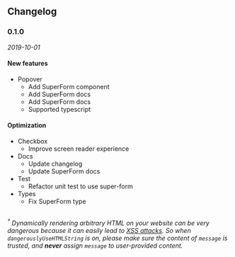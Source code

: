## Changelog

### 0.1.0

*2019-10-01*

#### New features

- Popover
  - Add SuperForm component
  - Add SuperForm docs
  - Add SuperForm docs
  - Supported typescript

#### Optimization

- Checkbox
  - Improve screen reader experience
- Docs
  - Update changelog
  - Update SuperForm docs
- Test
  - Refactor unit test to use super-form
- Types
  - Fix SuperForm type

##
<i><sup>*</sup> Dynamically rendering arbitrary HTML on your website can be very dangerous because it can easily lead to [XSS attacks](https://en.wikipedia.org/wiki/Cross-site_scripting). So when `dangerouslyUseHTMLString` is on, please make sure the content of `message` is trusted, and **never** assign `message` to user-provided content.</i>
